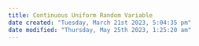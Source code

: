 ```yaml
---
title: Continuous Uniform Random Variable
date created: "Tuesday, March 21st 2023, 5:04:35 pm"
date modified: "Thursday, May 25th 2023, 1:25:20 am"
---
```



